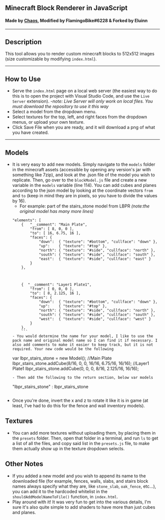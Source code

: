 ## Minecraft Block Renderer in JavaScript
#### Made by [Chaos](http://static.chaofan.io/blockRenderer/), Modified by FlamingoBike#6228 & Forked by Eluinn

---

## Description

This tool allows you to render custom minecraft blocks to 512x512 images (size customizable by modifying `index.html`).

---

## How to Use

- Serve the `index.html` page on a local web server (the easiest way to do this is to open the project with Visual Studio Code, and use the `Live Server` extension).
    -*note: Live Server will only work on local files. You must download the repository to use it this way*
- Select a model from the dropdown menu.
- Select textures for the top, left, and right faces from the dropdown menus, or upload your own texture.
- Click Save File when you are ready, and it will download a png of what you have created.

---

## Models

- It is very easy to add new models. Simply navigate to the `models` folder in the minecraft assets (accessible by opening any version's jar with something like 7zip), and look at the .json file of the model you wish to replicate. Then, go over to the `blockModel.js` file and create a new variable in the `models` variable (line 114). You can add cubes and planes according to the json model by looking at the coordinate vectors `from` and `to` (keep in mind they are in pixels, so you have to divide the values by 16).
    - For example: part of the stairs_stone model from LBPR *(note:the original model has many more lines)*
    ```
    "elements": [
        {   "__comment": "Main Plate",
			"from": [ 8, 0, 0 ],
            "to": [ 16, 6.75, 16 ],
            "faces": {
                "down":  { "texture": "#bottom", "cullface": "down" },
                "up":  	 { "texture": "#top" },
                "north": { "texture": "#side", "cullface": "north" },
                "south": { "texture": "#side", "cullface": "south" },
                "east":  { "texture": "#side", "cullface": "east" }
            }
        },
		
		
		
		{  "__comment": "Layer1 Plate1",
			"from": [ 0, 0, 0 ],
            "to": [ 8, 2.125, 16 ],
            "faces": {
                "down":  { "texture": "#bottom", "cullface": "down" },
                "up":    { "texture": "#top" },
                "north": { "texture": "#side", "cullface": "north" },
                "south": { "texture": "#side", "cullface": "south" },
                "west":  { "texture": "#side", "cullface": "west" }
            }
        },
        ```
    - You would determine the name for your model, I like to use the pack name and original model name so I can find it if necessary. I also add comments to make it easier to keep track, but it is not required. Your new code would be the following
    ```
    var lbpr_stairs_stone = new Model();
	//Main Plate
	lbpr_stairs_stone.addCube(8/16, 0, 0, 16/16, 6.75/16, 16/16);
	//Layer1 Plate1
	lbpr_stairs_stone.addCube(0, 0, 0, 8/16, 2.125/16, 16/16);
    ```
    - Then add the following to the return section, below var models
    ```
    "lbpr_stairs_stone" : lbpr_stairs_stone
    ```
- Once you're done, invert the x and z to rotate it like it is in game (at least, I've had to do this for the fence and wall inventory models).

## Textures

- You can add more textures without uploading them, by placing them in the `presets` folder. Then, open that folder in a terminal, and run `ls` to get a list of all the files, and copy said list in the `presets.js` file, to make them actually show up in the texture dropdown selects.

## Other Notes

- If you added a new model and you wish to append its name to the downloaded file (for example, fences, walls, slabs, and stairs block names always specify what they are, like `stone_slab`, `oak_fence`, etc...), you can add it to the hardcoded whitelist in the `shouldAddModelNameToFile()` function, in `index.html`.
- Play around with it! It was very fun to get into the various details, I'm sure it's also quite simple to add shaders to have more than just cubes and planes.
